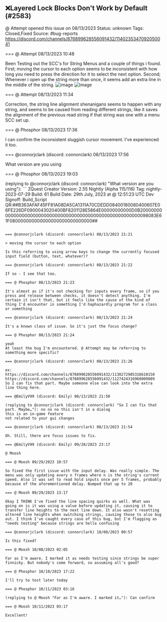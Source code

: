 ## ❌Layered Lock Blocks Don't Work by Default (#2583)
@ Attempt opened this issue on 08/13/2023
Status: unknown
Tags: Closed,Fixed
Source: #bug-reports https://discord.com/channels/876899628556091432/1140235347092050041


=== @ Attempt 08/13/2023 10:48

Been Testing out the SCC's for String Menus and a couple of things i found.
First; moving the cursor to each option seems to be inconsistent with how long you need to press the direction for it to select the next option.
Second; Whenever i open up the string more than once, it seems add an extra line in the middle of the string.
![image](https://cdn.discordapp.com/attachments/1140235347092050041/1140235348031582308/Screenshot_2023-08-13_033433.png?ex=65e4556b&is=65d1e06b&hm=862ece73a5c22ed0fa7bcc889797a5e71c047df5755ab509032913502eb6023f&)
![image](https://cdn.discordapp.com/attachments/1140235347092050041/1140235348304216064/Screenshot_2023-08-13_033452.png?ex=65e4556b&is=65d1e06b&hm=78637fa99e5b9c2fb03d25de952038b85380b09758534802a4aa54a7095f1ba1&)

=== @ Attempt 08/13/2023 11:34

Correction, the string line alignment shenanigans seems to happen with any string, and seems to be caused from reading different strings, like it saves the alignment of the previous read string if that string was one with a menu SCC set up.

=== @ Phosphor 08/13/2023 17:36

I can confirm the inconsistent sluggish cursor movement. I've experienced it too.

=== @connorjclark (discord: connorclark) 08/13/2023 17:56

What version are you using

=== @ Phosphor 08/13/2023 19:03

(replying to @connorjclark (discord: connorclark) "What version are you using"): ```
ZQuest Creator
Version: 2.55 Nightly (Alpha 115/116)
Tag: nightly-2023-07-29
Build: 61
Build Date: 29th July, 2023 at @ 12:51:23 UTC
Dev Signoff: Build_Script
QR:##B363AFAF45FF81A08DA5CA1311A70CDEDD08400180080400607E06FE226DF0900043020400BF8201128E5864E00000000000D0B200000000000000000000000000000000000000000000000000000000098083E61F080000000000000000000000000000##
```

=== @connorjclark (discord: connorclark) 08/13/2023 21:21

> moving the cursor to each option

Is this referring to using arrow keys to change the currently focused input field (button, text, whatever)?

=== @connorjclark (discord: connorclark) 08/13/2023 21:22

If so - I see that too.

=== @ Phosphor 08/13/2023 21:23

It's almost as if it's not checking for inputs every frame, so if you press and release between checks, it doesn't detect anything. I'm certain it isn't that, but it feels like the cause of the kind of thing I'd encounter in something I'd haphazardly program for a class or something

=== @connorjclark (discord: connorclark) 08/13/2023 21:24

It's a known class of issue. So it's just the focus change?

=== @ Phosphor 08/13/2023 21:24

yeah
At least the bug I'm encountered. @ Attempt may be referring to something more specific?

=== @connorjclark (discord: connorclark) 08/13/2023 21:26

ex: https://discord.com/channels/876899628556091432/1130272985316610150
https://discord.com/channels/876899628556091432/1127424316968009809
So I can fix that part. Maybe someone else can look into the extra line thing here.

=== @EmilyV99 (discord: Emily) 08/13/2023 21:50

(replying to @connorjclark (discord: connorclark) "So I can fix that part. Maybe…"): no no no this isn't in a dialog
this is an in-game feature
not related to your gui changes

=== @connorjclark (discord: connorclark) 08/13/2023 21:54

Oh. Still, there are focus issues to fix.

=== @EmilyV99 (discord: Emily) 09/28/2023 23:17

@ Moosh

=== @ Moosh 09/29/2023 10:57

So fixed the first issue with the input delay. Was really simple. The menu was only updating every n frames where n is the string's current speed. Also it was set to read hold inputs once per 5 frames, probably because of the aforementioned delay. Bumped that up to 20

=== @ Moosh 09/29/2023 13:17

Okay I THINK I've fixed the line spacing quirks as well. What was going on is it was using a value before updating it, causing it to transfer line heights to the next line down. It also wasn't resetting altered line heights when switching strings, causing those to also bug out. I think I've caught every case of this bug, but I'm flagging as "needs testing" because strings are hella confusing

=== @connorjclark (discord: connorclark) 10/08/2023 00:57

Is this fixed?

=== @ Moosh 10/08/2023 02:05

Far as I'm aware. I marked it as needs testing since strings be super finnicky. But nobody's come forward, so assuming all's good?

=== @ Phosphor 10/10/2023 17:22

I'll try to test later today

=== @ Phosphor 10/11/2023 03:16

(replying to @ Moosh "Far as I'm aware. I marked it…"): Can confirm

=== @ Moosh 10/11/2023 03:17

Excellent!
